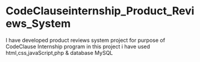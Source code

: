 # CodeClauseinternship_Product_Reviews_System
I have developed product reviews system project for purpose of CodeClause Internship program in this project i have used html,css,javaScript,php &amp; database MySQL
